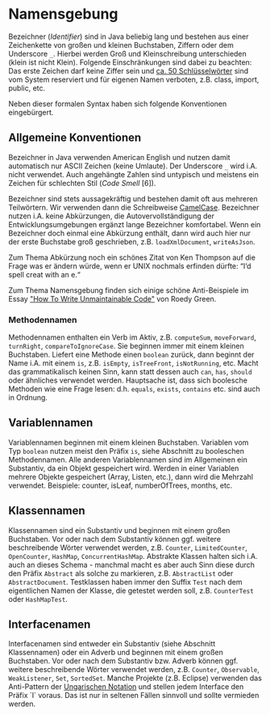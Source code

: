 # Namensgebung

Bezeichner (*Identifier*) sind in Java beliebig lang und bestehen aus einer Zeichenkette 
von großen und kleinen Buchstaben, Ziffern oder dem Underscore `_`. Hierbei werden Groß und Kleinschreibung 
unterschieden (klein ist nicht Klein). Folgende Einschränkungen sind dabei zu beachten: 
Das erste Zeichen darf keine Ziffer sein und 
[ca. 50 Schlüsselwörter](http://docs.oracle.com/javase/tutorial/java/nutsandbolts/_keywords.html) 
sind vom System reserviert und für eigenen Namen verboten, z.B. class, import, public, etc.

Neben dieser formalen Syntax haben sich folgende Konventionen eingebürgert. 

## Allgemeine Konventionen
 
Bezeichner in Java verwenden American English und nutzen damit automatisch nur ASCII Zeichen (keine Umlaute). Der
Underscore `_` wird i.A. nicht verwendet. Auch angehängte Zahlen sind untypisch und meistens ein Zeichen für schlechten
Stil (*Code Smell* [6]).
 
Bezeichner sind stets aussagekräftig und bestehen damit oft aus mehreren Teilwörtern. Wir verwenden dann die Schreibweise 
[CamelCase](http://c2.com/cgi/wiki?CamelCase). Bezeichner nutzen i.A. keine Abkürzungen, die Autovervollständigung der 
Entwicklungsumgebungen ergänzt lange Bezeichner komfortabel. Wenn ein Bezeichner doch einmal eine Abkürzung enthält,
dann wird auch hier nur der erste Buchstabe groß geschrieben, z.B. `loadXmlDocument`, `writeAsJson`.

Zum Thema Abkürzung noch ein schönes Zitat von Ken Thompson auf die Frage was er ändern würde, wenn er UNIX 
nochmals erfinden dürfte: “I‘d spell creat with an e.“

Zum Thema Namensgebung finden sich einige schöne Anti-Beispiele im Essay
["How To Write Unmaintainable Code"](https://www.thc.org/root/phun/unmaintain.html) von Roedy Green.
                  
### Methodennamen

Methodennamen enthalten ein Verb im Aktiv, z.B. `computeSum`, `moveForward`, `turnRight`, `compareToIgnoreCase`. Sie beginnen
immer mit einem kleinen Buchstaben. Liefert eine Methode einen `boolean` zurück, dann beginnt der Name i.A. mit einem
`is`, z.B. `isEmpty`, `isTreeFront`, `isNotRunning`, etc. Macht das grammatikalisch keinen Sinn, kann statt dessen auch
`can`, `has`, `should` oder ähnliches verwendet werden. Hauptsache ist, dass sich boolesche Methoden wie eine Frage lesen: d.h. `equals`,
`exists`, `contains` etc. sind auch in Ordnung.

## Variablennamen

Variablennamen beginnen mit einem kleinen Buchstaben. Variablen vom Typ `boolean` nutzen meist den Präfix `is`, siehe 
Abschnitt zu booleschen Methodennamen. Alle anderen Variablennamen sind im Allgemeinen ein Substantiv, da ein Objekt
gespeichert wird. Werden in einer Variablen mehrere Objekte gespeichert (Array, Listen, etc.), dann wird die Mehrzahl
verwendet. Beispiele: counter, isLeaf, numberOfTrees, months, etc.

## Klassennamen

Klassennamen sind ein Substantiv und beginnen mit einem großen Buchstaben. Vor oder nach dem Substantiv können
ggf. weitere beschreibende Wörter verwendet werden, z.B. `Counter`, `LimitedCounter`, `OpenCounter`, `HashMap`, 
`ConcurrentHashMap`. Abstrakte Klassen halten sich i.A. auch an dieses Schema - manchmal macht es aber auch Sinn
diese durch den Präfix `Abstract` als solche zu markieren, z.B. `AbstractList` oder `AbstractDocument`. Testklassen
haben immer den Suffix `Test` nach dem eigentlichen Namen der Klasse, die getestet werden soll, z.B. `CounterTest`
oder `HashMapTest`.

## Interfacenamen

Interfacenamen sind entweder ein Substantiv (siehe Abschnitt Klassennamen) oder ein Adverb
und beginnen mit einem großen Buchstaben. Vor oder nach dem Substantiv bzw. Adverb können
ggf. weitere beschreibende Wörter verwendet werden, z.B. `Counter`, `Observable`, `WeakListener`, 
`Set`, `SortedSet`. Manche Projekte (z.B. Eclipse) verwenden das Anti-Pattern der
[Ungarischen Notation](http://msdn.microsoft.com/de-de/library/aa260976(VS.60).aspx) 
und stellen jedem Interface den Präfix `I` voraus. Das ist nur in seltenen Fällen sinnvoll und sollte 
vermieden werden.
